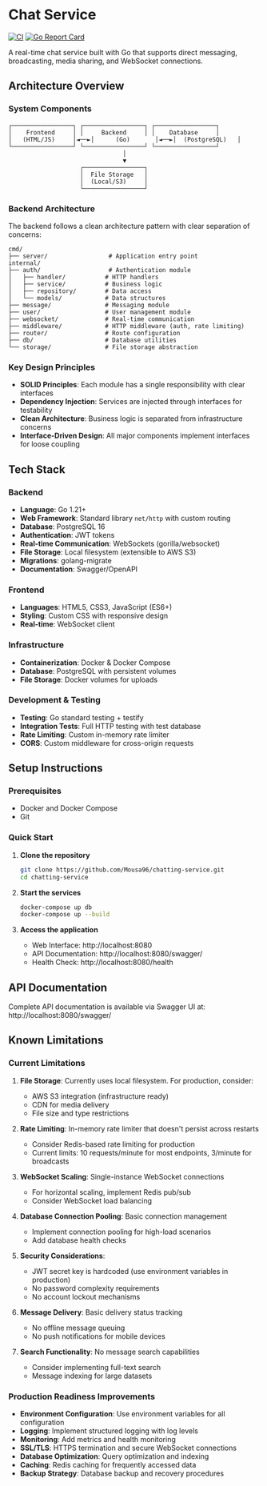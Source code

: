# Chat Service

[![CI](https://github.com/Mousa96/chatting-service/actions/workflows/ci.yml/badge.svg)](https://github.com/Mousa96/chatting-service/actions/workflows/ci.yml)
[![Go Report Card](https://goreportcard.com/badge/github.com/Mousa96/chatting-service)](https://goreportcard.com/report/github.com/Mousa96/chatting-service)

A real-time chat service built with Go that supports direct messaging, broadcasting, media sharing, and WebSocket connections.

## Architecture Overview

### System Components

```
┌─────────────────┐ ┌─────────────────┐ ┌─────────────────┐
│    Frontend     │ │     Backend     │ │    Database     │
│   (HTML/JS)     │◄──►│      (Go)       │◄──►│  (PostgreSQL)   │
└─────────────────┘ └─────────────────┘ └─────────────────┘
                                │
                                ▼
                    ┌─────────────────┐
                    │  File Storage   │
                    │  (Local/S3)     │
                    └─────────────────┘
```

### Backend Architecture

The backend follows a clean architecture pattern with clear separation of concerns:

```
cmd/
├── server/                 # Application entry point
internal/
├── auth/                   # Authentication module
│   ├── handler/           # HTTP handlers
│   ├── service/           # Business logic
│   ├── repository/        # Data access
│   └── models/            # Data structures
├── message/               # Messaging module
├── user/                  # User management module
├── websocket/             # Real-time communication
├── middleware/            # HTTP middleware (auth, rate limiting)
├── router/                # Route configuration
├── db/                    # Database utilities
└── storage/               # File storage abstraction
```

### Key Design Principles

- **SOLID Principles**: Each module has a single responsibility with clear interfaces
- **Dependency Injection**: Services are injected through interfaces for testability
- **Clean Architecture**: Business logic is separated from infrastructure concerns
- **Interface-Driven Design**: All major components implement interfaces for loose coupling

## Tech Stack

### Backend

- **Language**: Go 1.21+
- **Web Framework**: Standard library `net/http` with custom routing
- **Database**: PostgreSQL 16
- **Authentication**: JWT tokens
- **Real-time Communication**: WebSockets (gorilla/websocket)
- **File Storage**: Local filesystem (extensible to AWS S3)
- **Migrations**: golang-migrate
- **Documentation**: Swagger/OpenAPI

### Frontend

- **Languages**: HTML5, CSS3, JavaScript (ES6+)
- **Styling**: Custom CSS with responsive design
- **Real-time**: WebSocket client

### Infrastructure

- **Containerization**: Docker & Docker Compose
- **Database**: PostgreSQL with persistent volumes
- **File Storage**: Docker volumes for uploads

### Development & Testing

- **Testing**: Go standard testing + testify
- **Integration Tests**: Full HTTP testing with test database
- **Rate Limiting**: Custom in-memory rate limiter
- **CORS**: Custom middleware for cross-origin requests

## Setup Instructions

### Prerequisites

- Docker and Docker Compose
- Git

### Quick Start

1. **Clone the repository**

   ```bash
   git clone https://github.com/Mousa96/chatting-service.git
   cd chatting-service
   ```

2. **Start the services**

   ```bash
   docker-compose up db
   docker-compose up --build
   ```

3. **Access the application**
   - Web Interface: http://localhost:8080
   - API Documentation: http://localhost:8080/swagger/
   - Health Check: http://localhost:8080/health

## API Documentation

Complete API documentation is available via Swagger UI at: http://localhost:8080/swagger/

## Known Limitations

### Current Limitations

1. **File Storage**: Currently uses local filesystem. For production, consider:

   - AWS S3 integration (infrastructure ready)
   - CDN for media delivery
   - File size and type restrictions

2. **Rate Limiting**: In-memory rate limiter that doesn't persist across restarts

   - Consider Redis-based rate limiting for production
   - Current limits: 10 requests/minute for most endpoints, 3/minute for broadcasts

3. **WebSocket Scaling**: Single-instance WebSocket connections

   - For horizontal scaling, implement Redis pub/sub
   - Consider WebSocket load balancing

4. **Database Connection Pooling**: Basic connection management

   - Implement connection pooling for high-load scenarios
   - Add database health checks

5. **Security Considerations**:

   - JWT secret key is hardcoded (use environment variables in production)
   - No password complexity requirements
   - No account lockout mechanisms

6. **Message Delivery**: Basic delivery status tracking

   - No offline message queuing
   - No push notifications for mobile devices

7. **Search Functionality**: No message search capabilities
   - Consider implementing full-text search
   - Message indexing for large datasets

### Production Readiness Improvements

- **Environment Configuration**: Use environment variables for all configuration
- **Logging**: Implement structured logging with log levels
- **Monitoring**: Add metrics and health monitoring
- **SSL/TLS**: HTTPS termination and secure WebSocket connections
- **Database Optimization**: Query optimization and indexing
- **Caching**: Redis caching for frequently accessed data
- **Backup Strategy**: Database backup and recovery procedures
